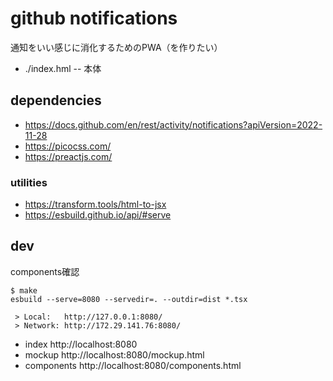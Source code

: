 # github notifications

通知をいい感じに消化するためのPWA（を作りたい）

- ./index.hml -- 本体

## dependencies

- https://docs.github.com/en/rest/activity/notifications?apiVersion=2022-11-28
- https://picocss.com/
- https://preactjs.com/

### utilities

- https://transform.tools/html-to-jsx
- https://esbuild.github.io/api/#serve

## dev

components確認

```console
$ make
esbuild --serve=8080 --servedir=. --outdir=dist *.tsx

 > Local:   http://127.0.0.1:8080/
 > Network: http://172.29.141.76:8080/
```

- index http://localhost:8080
- mockup http://localhost:8080/mockup.html
- components http://localhost:8080/components.html